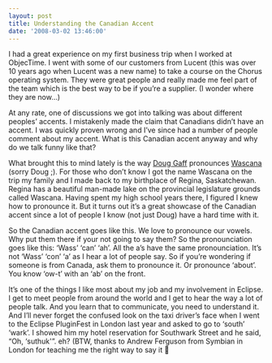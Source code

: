 ```yaml
---
layout: post
title: Understanding the Canadian Accent
date: '2008-03-02 13:46:00'
---
```



I had a great experience on my first business trip when I worked at ObjecTime. I went with some of our customers from Lucent (this was over 10 years ago when Lucent was a new name) to take a course on the Chorus operating system. They were great people and really made me feel part of the team which is the best way to be if you’re a supplier. (I wonder where they are now…)

At any rate, one of discussions we got into talking was about different peoples’ accents. I mistakenly made the claim that Canadians didn’t have an accent. I was quickly proven wrong and I’ve since had a number of people comment about my accent. What is this Canadian accent anyway and why do we talk funny like that?

What brought this to mind lately is the way [Doug Gaff](http://douggaff.blogspot.com/) pronounces [Wascana](http://wascana.sourceforge.net/) (sorry Doug ;). For those who don’t know I got the name Wascana on the trip my family and I made back to my birthplace of Regina, Saskatchewan. Regina has a beautiful man-made lake on the provincial legislature grounds called Wascana. Having spent my high school years there, I figured I knew how to pronounce it. But it turns out it’s a great showcase of the Canadian accent since a lot of people I know (not just Doug) have a hard time with it.

So the Canadian accent goes like this. We love to pronounce our vowels. Why put them there if your not going to say them? So the pronounciation goes like this: ‘Wass’ ‘can’ ‘ah’. All the a’s have the same pronounciation. It’s not ‘Wass’ ‘con’ ‘a’ as I hear a lot of people say. So if you’re wondering if someone is from Canada, ask them to pronounce it. Or pronounce ‘about’. You know ‘ow-t’ with an ‘ab’ on the front.

It’s one of the things I like most about my job and my involvement in Eclipse. I get to meet people from around the world and I get to hear the way a lot of people talk. And you learn that to communicate, you need to understand it. And I’ll never forget the confused look on the taxi driver’s face when I went to the Eclipse PluginFest in London last year and asked to go to ‘south’ ‘wark’. I showed him my hotel reservation for Southwark Street and he said, “Oh, ‘suthuk'”. eh? (BTW, thanks to Andrew Ferguson from Symbian in London for teaching me the right way to say it 🙂


